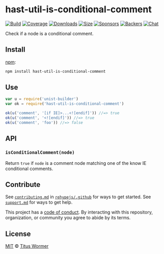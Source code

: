 <!--This file is generated by `build-packages.js`-->

# hast-util-is-conditional-comment

[![Build][build-badge]][build]
[![Coverage][coverage-badge]][coverage]
[![Downloads][downloads-badge]][downloads]
[![Size][size-badge]][size]
[![Sponsors][sponsors-badge]][collective]
[![Backers][backers-badge]][collective]
[![Chat][chat-badge]][chat]

Check if a node is a conditional comment.

## Install

[npm][]:

```sh
npm install hast-util-is-conditional-comment
```

## Use

```js
var u = require('unist-builder')
var ok = require('hast-util-is-conditional-comment')

ok(u('comment', '[if IE]>...<![endif]')) //=> true
ok(u('comment', '<![endif]')) //=> true
ok(u('comment', 'foo')) //=> false
```

## API

### `isConditionalComment(node)`

Return `true` if `node` is a comment node matching one of the know IE
conditional comments.

## Contribute

See [`contributing.md`][contributing] in [`rehypejs/.github`][health] for ways
to get started.
See [`support.md`][support] for ways to get help.

This project has a [code of conduct][coc].
By interacting with this repository, organization, or community you agree to
abide by its terms.

## License

[MIT][license] © [Titus Wormer][author]

[build-badge]: https://github.com/rehypejs/rehype-minify/workflows/main/badge.svg

[build]: https://github.com/rehypejs/rehype-minify/actions

[coverage-badge]: https://img.shields.io/codecov/c/github/rehypejs/rehype-minify.svg

[coverage]: https://codecov.io/github/rehypejs/rehype-minify

[downloads-badge]: https://img.shields.io/npm/dm/hast-util-is-conditional-comment.svg

[downloads]: https://www.npmjs.com/package/hast-util-is-conditional-comment

[size-badge]: https://img.shields.io/bundlephobia/minzip/hast-util-is-conditional-comment.svg

[size]: https://bundlephobia.com/result?p=hast-util-is-conditional-comment

[sponsors-badge]: https://opencollective.com/unified/sponsors/badge.svg

[backers-badge]: https://opencollective.com/unified/backers/badge.svg

[collective]: https://opencollective.com/unified

[chat-badge]: https://img.shields.io/badge/chat-discussions-success.svg

[chat]: https://github.com/rehypejs/rehype/discussions

[npm]: https://docs.npmjs.com/cli/install

[health]: https://github.com/rehypejs/.github

[contributing]: https://github.com/rehypejs/.github/blob/main/contributing.md

[support]: https://github.com/rehypejs/.github/blob/main/support.md

[coc]: https://github.com/rehypejs/.github/blob/main/code-of-conduct.md

[license]: https://github.com/rehypejs/rehype-minify/blob/main/license

[author]: https://wooorm.com

